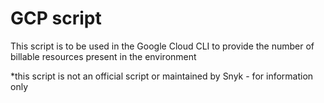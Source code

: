 # GCP script

This script is to be used in the Google Cloud CLI to provide the number of billable resources present in the environment

*this script is not an official script or maintained by Snyk - for information only 
